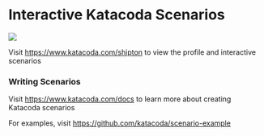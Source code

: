 # Interactive Katacoda Scenarios

[![](http://shields.katacoda.com/katacoda/shipton/count.svg)](https://www.katacoda.com/shipton "Get your profile on Katacoda.com")

Visit https://www.katacoda.com/shipton to view the profile and interactive scenarios

### Writing Scenarios
Visit https://www.katacoda.com/docs to learn more about creating Katacoda scenarios

For examples, visit https://github.com/katacoda/scenario-example
